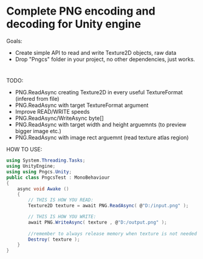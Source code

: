 # Complete PNG encoding and decoding for Unity engine
Goals:
- Create simple API to read and write Texture2D objects, raw data
- Drop "Pngcs" folder in your project, no other dependencies, just works.
#
TODO:
- PNG.ReadAsync creating Texture2D in every useful TextureFormat (infered from file)
- PNG.ReadAsync with target TextureFormat argument
- Improve READ/WRITE speeds
- PNG.ReadAsync/WriteAsync byte[]
- PNG.ReadAsync with target width and height arguemnts (to preview bigger image etc.)
- PNG.ReadAsync with image rect arguemnt (read texture atlas region)

HOW TO USE:
```C#
using System.Threading.Tasks;
using UnityEngine;
using using Pngcs.Unity;
public class PngcsTest : MonoBehaviour
{
    async void Awake ()
    {
        // THIS IS HOW YOU READ:
        Texture2D texture = await PNG.ReadAsync( @"D:/input.png" );

        // THIS IS HOW YOU WRITE:
        await PNG.WriteAsync( texture , @"D:/output.png" );
        
        //remember to always release memory when texture is not needed anymore:
        Destroy( texture );
    }
}
```
